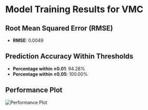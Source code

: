 # Model Training Results for VMC

## Root Mean Squared Error (RMSE)
- **RMSE**: 0.0049

## Prediction Accuracy Within Thresholds
- **Percentage within ±0.01**: 94.28%
- **Percentage within ±0.05**: 100.00%

## Performance Plot
![Performance Plot](../imgs/VMC.png)

